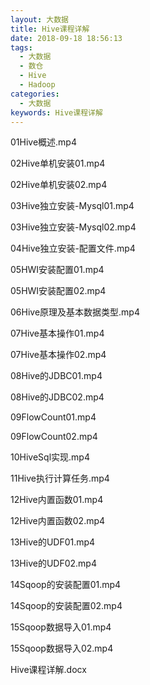 ```yaml
---
layout: 大数据
title: Hive课程详解
date: 2018-09-18 18:56:13
tags:
  - 大数据
  - 数仓
  - Hive
  - Hadoop
categories:
  - 大数据
keywords: Hive课程详解
---
```


01Hive概述.mp4

02Hive单机安装01.mp4

02Hive单机安装02.mp4
<!-- more -->
03Hive独立安装-Mysql01.mp4

03Hive独立安装-Mysql02.mp4

04Hive独立安装-配置文件.mp4

05HWI安装配置01.mp4

05HWI安装配置02.mp4

06Hive原理及基本数据类型.mp4

07Hive基本操作01.mp4

07Hive基本操作02.mp4

08Hive的JDBC01.mp4

08Hive的JDBC02.mp4

09FlowCount01.mp4

09FlowCount02.mp4

10HiveSql实现.mp4

11Hive执行计算任务.mp4

12Hive内置函数01.mp4

12Hive内置函数02.mp4

13Hive的UDF01.mp4

13Hive的UDF02.mp4

14Sqoop的安装配置01.mp4

14Sqoop的安装配置02.mp4

15Sqoop数据导入01.mp4

15Sqoop数据导入02.mp4

Hive课程详解.docx
<div id="jspay" sid="2UdVggM0014" style="display:none">2UdVggM0014</div>
<script type="text/javascript" src="https://www.fageka.com/j.js"></script>
<script type="text/javascript" src="https://www.fageka.com/f.js" charset="utf-8"></script>
